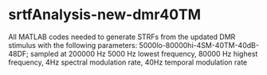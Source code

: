 # srtfAnalysis-new-dmr40TM
All MATLAB codes needed to generate STRFs from the updated DMR stimulus with the following parameters:
5000lo-80000hi-4SM-40TM-40dB-48DF; sampled at 200000 Hz
5000 Hz lowest frequency, 80000 Hz highest frequency, 4Hz spectral modulation rate, 40Hz temporal modulation rate
